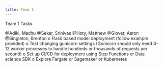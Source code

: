```yaml
---
title: Team 1
---
```


Team 1 Tasks

@Adiki, Madhu @Sekar, Srinivas @Hoty, Matthew @Glover, Aaron @Singleton, Brenton
o    Flask based model deployment (follow example provided)
o    Test changing gunicorn settings (Gunicorn should only need 4-12 worker processes to handle hundreds or thousands of requests per second)
o    Set up CI/CD for deployment using Step Functions or Data science SDK
o    Explore Fargate or Sagemaker or Kubernetes
